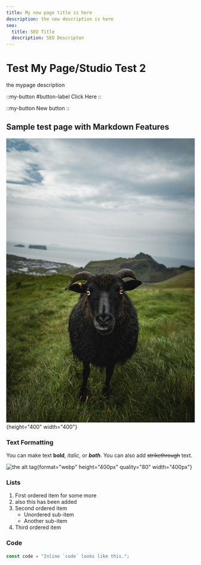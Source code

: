 ```yaml
---
title: My new page title is here
description: the new description is here
seo:
  title: SEO Title
  description: SEO Descripton
---
```


# Test My Page/Studio Test 2

the mypage description

::my-button
#button-label
Click Here
::

::my-button
New button
::

## Sample test page with Markdown Features

![karsten-winegeart-1GRm2Kdwykc-unsplash.webp](/karsten-winegeart-1GRm2Kdwykc-unsplash.webp){height="400" width="400"}

### Text Formatting

You can make text **bold**, *italic*, or ***both***. You can also add ~~strikethrough~~ text.

![the alt tag](/karsten-winegeart-1GRm2Kdwykc-unsplash.jpg){format="webp" height="400px" quality="80" width="400px"}

### Lists

1. First ordered item for some more
2. also this has been added
3. Second ordered item
   - Unordered sub-item
   - Another sub-item
4. Third ordered item

### Code

```javascript
const code = "Inline `code` looks like this.";
```
